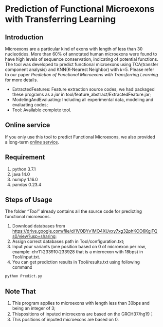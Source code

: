 # Prediction of Functional Microexons with Transferring Learning

## Introduction
Microexons are a particular kind of exons with length of less than 30 nucleotides. More than 60% of annotated human microexons were found to have high levels of sequence conservation, indicating of potential functions. The tool was developed to predict functional microexons using TCA(transfer component analysis) and  KNN(K-Nearest Neighbor) with *k*=5. Please refer to our paper *Prediction of Functional Microexons with Transferring Learning* for more details.

- ExtractedFeatures: Feature extraction source codes, we had packaged these programs as a *jar* in tool/feature_abstract/ExtractedFeature.jar;
- ModelingAndEvaluating: Including all experimental data, modeling and evaluating codes;
- Tool: Available complete tool.


## Online service
If you only use this tool to predict Functional Microexons, we also provided a long-term [online service](http://MicroExonsPredict.chengqi.site//onlineSevice). 

## Requirement
1. python 3.7.1
2. java 14.0
3. numpy 1.16.0
4. pandas 0.23.4

## Steps of Usage
The folder *“Tool”* already contains all the source code for predicting functional microexons. 

1. Download databases from https://drive.google.com/file/d/1VOBYv1MO4XUvxy7xg32phKOO6KgjFQs0/view?usp=sharing;
2. Assign correct databases path in Tool/configuration.txt;
3. Input your variants (one position based on 0 of microexon per row, example: chr11:233910:233928 that is a microexon with 18bps) in Tool/input.txt.
4. You can get prediction results in Tool/results.txt using following command
 ```bash
python Predict.py
``` 

## Note That
1. This program applies to microexons with length less than 30bps and being an integer of 3;
2. Thispositions of inputed microexons are  based on the GRCH37/hg19；
3. This positions of inputed microexons are based on 0.

